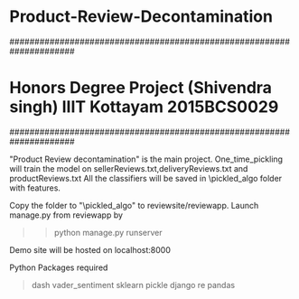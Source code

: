 # Product-Review-Decontamination

#####################################################################
# Honors Degree Project (Shivendra singh) IIIT Kottayam 2015BCS0029 #
#####################################################################

"Product Review decontamination" is the main project.
One_time_pickling will train the model on sellerReviews.txt,deliveryReviews.txt and productReviews.txt
All the classifiers will be saved in \pickled_algo folder with features.

Copy the folder to "\pickled_algo" to reviewsite/reviewapp.
Launch manage.py from reviewapp by 
>>python manage.py runserver

Demo site will be hosted on localhost:8000

Python Packages required

>dash
>vader_sentiment
>sklearn
>pickle
>django
>re
>pandas
